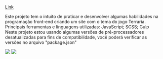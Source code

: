[Link](https://exercicio-m21-terraria.vercel.app/)

Este projeto tem o intuito de praticar e desenvolver algumas habilidades na programação front-end criando um site com o tema do jogo Terraria.
Principais ferramentas e linguagens utilizadas: JavaScript; SCSS; Gulp
Neste projeto estou usando algumas versões de pré-processadores desatualizadas para fins de compatibilidade, você poderá verificar as versões no arquivo "package.json"

<img src="https://servidor-estatico-tawny.vercel.app/terrariaum.png" />

<img src="https://servidor-estatico-tawny.vercel.app/terrariadois.png" />
